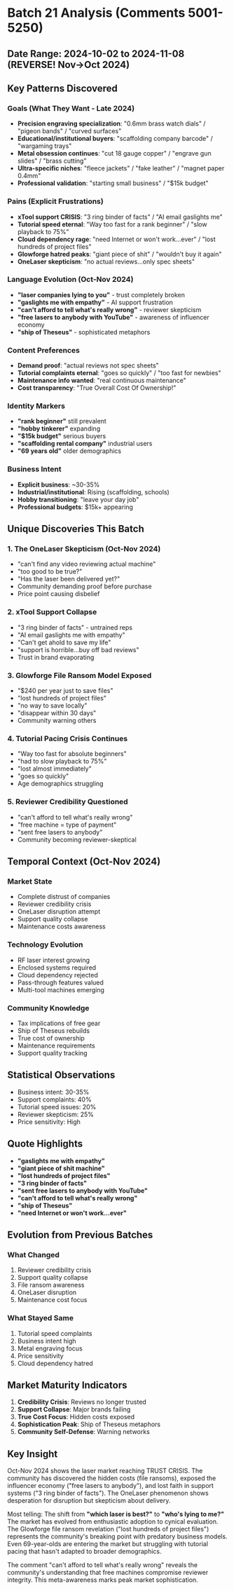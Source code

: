 # Batch 21 Analysis (Comments 5001-5250)
## Date Range: 2024-10-02 to 2024-11-08 (REVERSE! Nov→Oct 2024)

## Key Patterns Discovered

### Goals (What They Want - Late 2024)
- **Precision engraving specialization**: "0.6mm brass watch dials" / "pigeon bands" / "curved surfaces"
- **Educational/institutional buyers**: "scaffolding company barcode" / "wargaming trays"
- **Metal obsession continues**: "cut 18 gauge copper" / "engrave gun slides" / "brass cutting"
- **Ultra-specific niches**: "fleece jackets" / "fake leather" / "magnet paper 0.4mm"
- **Professional validation**: "starting small business" / "$15k budget"

### Pains (Explicit Frustrations)
- **xTool support CRISIS**: "3 ring binder of facts" / "AI email gaslights me"
- **Tutorial speed eternal**: "Way too fast for a rank beginner" / "slow playback to 75%"
- **Cloud dependency rage**: "need Internet or won't work...ever" / "lost hundreds of project files"
- **Glowforge hatred peaks**: "giant piece of shit" / "wouldn't buy it again"
- **OneLaser skepticism**: "no actual reviews...only spec sheets"

### Language Evolution (Oct-Nov 2024)
- **"laser companies lying to you"** - trust completely broken
- **"gaslights me with empathy"** - AI support frustration
- **"can't afford to tell what's really wrong"** - reviewer skepticism
- **"free lasers to anybody with YouTube"** - awareness of influencer economy
- **"ship of Theseus"** - sophisticated metaphors

### Content Preferences
- **Demand proof**: "actual reviews not spec sheets"
- **Tutorial complaints eternal**: "goes so quickly" / "too fast for newbies"
- **Maintenance info wanted**: "real continuous maintenance"
- **Cost transparency**: "True Overall Cost Of Ownership!"

### Identity Markers
- **"rank beginner"** still prevalent
- **"hobby tinkerer"** expanding
- **"$15k budget"** serious buyers
- **"scaffolding rental company"** industrial users
- **"69 years old"** older demographics

### Business Intent
- **Explicit business**: ~30-35%
- **Industrial/institutional**: Rising (scaffolding, schools)
- **Hobby transitioning**: "leave your day job"
- **Professional budgets**: $15k+ appearing

## Unique Discoveries This Batch

### 1. The OneLaser Skepticism (Oct-Nov 2024)
- "can't find any video reviewing actual machine"
- "too good to be true?"
- "Has the laser been delivered yet?"
- Community demanding proof before purchase
- Price point causing disbelief

### 2. xTool Support Collapse
- "3 ring binder of facts" - untrained reps
- "AI email gaslights me with empathy"
- "Can't get ahold to save my life"
- "support is horrible...buy off bad reviews"
- Trust in brand evaporating

### 3. Glowforge File Ransom Model Exposed
- "$240 per year just to save files"
- "lost hundreds of project files"
- "no way to save locally"
- "disappear within 30 days"
- Community warning others

### 4. Tutorial Pacing Crisis Continues
- "Way too fast for absolute beginners"
- "had to slow playback to 75%"
- "lost almost immediately"
- "goes so quickly"
- Age demographics struggling

### 5. Reviewer Credibility Questioned
- "can't afford to tell what's really wrong"
- "free machine = type of payment"
- "sent free lasers to anybody"
- Community becoming reviewer-skeptical

## Temporal Context (Oct-Nov 2024)

### Market State
- Complete distrust of companies
- Reviewer credibility crisis
- OneLaser disruption attempt
- Support quality collapse
- Maintenance costs awareness

### Technology Evolution
- RF laser interest growing
- Enclosed systems required
- Cloud dependency rejected
- Pass-through features valued
- Multi-tool machines emerging

### Community Knowledge
- Tax implications of free gear
- Ship of Theseus rebuilds
- True cost of ownership
- Maintenance requirements
- Support quality tracking

## Statistical Observations
- Business intent: 30-35%
- Support complaints: 40%
- Tutorial speed issues: 20%
- Reviewer skepticism: 25%
- Price sensitivity: High

## Quote Highlights
- **"gaslights me with empathy"**
- **"giant piece of shit machine"**
- **"lost hundreds of project files"**
- **"3 ring binder of facts"**
- **"sent free lasers to anybody with YouTube"**
- **"can't afford to tell what's really wrong"**
- **"ship of Theseus"**
- **"need Internet or won't work...ever"**

## Evolution from Previous Batches

### What Changed
1. Reviewer credibility crisis
2. Support quality collapse
3. File ransom awareness
4. OneLaser disruption
5. Maintenance cost focus

### What Stayed Same
1. Tutorial speed complaints
2. Business intent high
3. Metal engraving focus
4. Price sensitivity
5. Cloud dependency hatred

## Market Maturity Indicators
1. **Credibility Crisis**: Reviews no longer trusted
2. **Support Collapse**: Major brands failing
3. **True Cost Focus**: Hidden costs exposed
4. **Sophistication Peak**: Ship of Theseus metaphors
5. **Community Self-Defense**: Warning networks

## Key Insight
Oct-Nov 2024 shows the laser market reaching TRUST CRISIS. The community has discovered the hidden costs (file ransoms), exposed the influencer economy ("free lasers to anybody"), and lost faith in support systems ("3 ring binder of facts"). The OneLaser phenomenon shows desperation for disruption but skepticism about delivery. 

Most telling: The shift from **"which laser is best?"** to **"who's lying to me?"** The market has evolved from enthusiastic adoption to cynical evaluation. The Glowforge file ransom revelation ("lost hundreds of project files") represents the community's breaking point with predatory business models. Even 69-year-olds are entering the market but struggling with tutorial pacing that hasn't adapted to broader demographics.

The comment "can't afford to tell what's really wrong" reveals the community's understanding that free machines compromise reviewer integrity. This meta-awareness marks peak market sophistication.